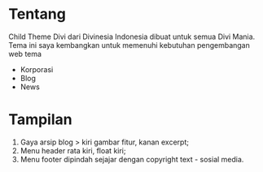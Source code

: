 # Tentang
Child Theme Divi dari Divinesia Indonesia dibuat untuk semua Divi Mania.
Tema ini saya kembangkan untuk memenuhi kebutuhan pengembangan web tema
- Korporasi
- Blog
- News

# Tampilan
1. Gaya arsip blog > kiri gambar fitur, kanan excerpt;
2. Menu header rata kiri, float kiri;
3. Menu footer dipindah sejajar dengan copyright text - sosial media.
